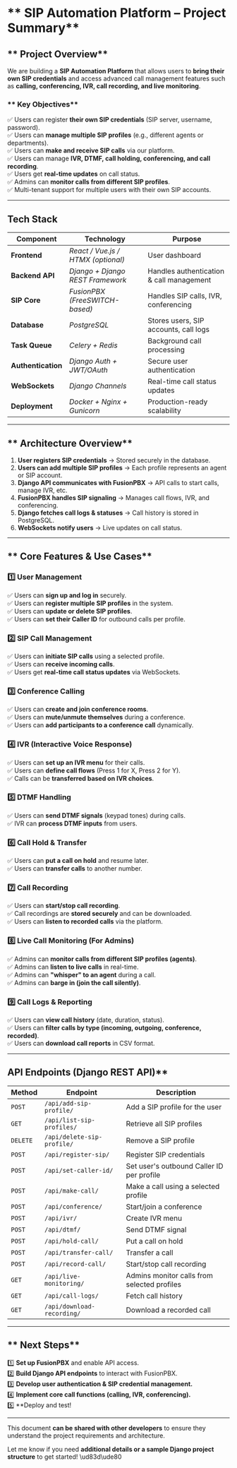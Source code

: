 # ** SIP Automation Platform – Project Summary**

## ** Project Overview**
We are building a **SIP Automation Platform** that allows users to **bring their own SIP credentials** and access advanced call management features such as **calling, conferencing, IVR, call recording, and live monitoring**.

### ** Key Objectives**
✅ Users can register **their own SIP credentials** (SIP server, username, password).  
✅ Users can **manage multiple SIP profiles** (e.g., different agents or departments).  
✅ Users can **make and receive SIP calls** via our platform.  
✅ Users can manage **IVR, DTMF, call holding, conferencing, and call recording**.  
✅ Users get **real-time updates** on call status.  
✅ Admins can **monitor calls from different SIP profiles**.  
✅ Multi-tenant support for multiple users with their own SIP accounts. 

---

## **Tech Stack**
| **Component**      | **Technology**                     | **Purpose**                              |
|--------------------|------------------------------------|------------------------------------------|
| **Frontend**       | *React / Vue.js / HTMX (optional)* | User dashboard                           |
| **Backend API**    | *Django + Django REST Framework*   | Handles authentication & call management |
| **SIP Core**       | *FusionPBX (FreeSWITCH-based)*     | Handles SIP calls, IVR, conferencing     |
| **Database**       | *PostgreSQL*                       | Stores users, SIP accounts, call logs    |
| **Task Queue**     | *Celery + Redis*                   | Background call processing               |
| **Authentication** | *Django Auth + JWT/OAuth*          | Secure user authentication               |
| **WebSockets**     | *Django Channels*                  | Real-time call status updates            |
| **Deployment**     | *Docker + Nginx + Gunicorn*        | Production-ready scalability             |

---

## ** Architecture Overview**
1. **User registers SIP credentials** → Stored securely in the database.
2. **Users can add multiple SIP profiles** → Each profile represents an agent or SIP account.
3. **Django API communicates with FusionPBX** → API calls to start calls, manage IVR, etc.
4. **FusionPBX handles SIP signaling** → Manages call flows, IVR, and conferencing.
5. **Django fetches call logs & statuses** → Call history is stored in PostgreSQL.
6. **WebSockets notify users** → Live updates on call status.

---

## ** Core Features & Use Cases**
### **1️⃣ User Management**
✅ Users can **sign up and log in** securely.  
✅ Users can **register multiple SIP profiles** in the system.  
✅ Users can **update or delete SIP profiles**.  
✅ Users can **set their Caller ID** for outbound calls per profile.  

### **2️⃣ SIP Call Management**
✅ Users can **initiate SIP calls** using a selected profile.  
✅ Users can **receive incoming calls**.  
✅ Users get **real-time call status updates** via WebSockets.  

### **3️⃣ Conference Calling**
✅ Users can **create and join conference rooms**.  
✅ Users can **mute/unmute themselves** during a conference.  
✅ Users can **add participants to a conference call** dynamically.  

### **4️⃣ IVR (Interactive Voice Response)**
✅ Users can **set up an IVR menu** for their calls.  
✅ Users can **define call flows** (Press 1 for X, Press 2 for Y).  
✅ Calls can be **transferred based on IVR choices**.  

### **5️⃣ DTMF Handling**
✅ Users can **send DTMF signals** (keypad tones) during calls.  
✅ IVR can **process DTMF inputs** from users.  

### **6️⃣ Call Hold & Transfer**
✅ Users can **put a call on hold** and resume later.  
✅ Users can **transfer calls** to another number.  

### **7️⃣ Call Recording**
✅ Users can **start/stop call recording**.  
✅ Call recordings are **stored securely** and can be downloaded.  
✅ Users can **listen to recorded calls** via the platform.  

### **8️⃣ Live Call Monitoring (For Admins)**
✅ Admins can **monitor calls from different SIP profiles (agents)**.  
✅ Admins can **listen to live calls** in real-time.  
✅ Admins can **"whisper" to an agent** during a call.  
✅ Admins can **barge in (join the call silently)**.  

### **9️⃣ Call Logs & Reporting**
✅ Users can **view call history** (date, duration, status).  
✅ Users can **filter calls by type (incoming, outgoing, conference, recorded)**.  
✅ Users can **download call reports** in CSV format.    

---

##  API Endpoints (Django REST API)**
| **Method** | **Endpoint**                | **Description**                             |
|------------|-----------------------------|---------------------------------------------|
| `POST`     | `/api/add-sip-profile/`     | Add a SIP profile for the user              |
| `GET`      | `/api/list-sip-profiles/`   | Retrieve all SIP profiles                   |
| `DELETE`   | `/api/delete-sip-profile/`  | Remove a SIP profile                        |
| `POST`     | `/api/register-sip/`        | Register SIP credentials                    |
| `POST`     | `/api/set-caller-id/`       | Set user's outbound Caller ID per profile   |
| `POST`     | `/api/make-call/`           | Make a call using a selected profile        |
| `POST`     | `/api/conference/`          | Start/join a conference                     |
| `POST`     | `/api/ivr/`                 | Create IVR menu                             |
| `POST`     | `/api/dtmf/`                | Send DTMF signal                            |
| `POST`     | `/api/hold-call/`           | Put a call on hold                          |
| `POST`     | `/api/transfer-call/`       | Transfer a call                             |
| `POST`     | `/api/record-call/`         | Start/stop call recording                   |
| `GET`      | `/api/live-monitoring/`     | Admins monitor calls from selected profiles |
| `GET`      | `/api/call-logs/`           | Fetch call history                          |
| `GET`      | `/api/download-recording/`  | Download a recorded call                    |

---

## ** Next Steps**
1️⃣ **Set up FusionPBX** and enable API access.  
2️⃣ **Build Django API endpoints** to interact with FusionPBX.  
3️⃣ **Develop user authentication & SIP credential management.**  
4️⃣ **Implement core call functions (calling, IVR, conferencing).**  
5️⃣ **Deploy and test!   

---

This document **can be shared with other developers** to ensure they understand the project requirements and architecture.  

Let me know if you need **additional details or a sample Django project structure** to get started! \ud83d\ude80
